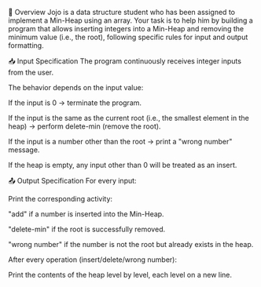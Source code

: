 📌 Overview
Jojo is a data structure student who has been assigned to implement a Min-Heap using an array. Your task is to help him by building a program that allows inserting integers into a Min-Heap and removing the minimum value (i.e., the root), following specific rules for input and output formatting.

📥 Input Specification
The program continuously receives integer inputs from the user.

The behavior depends on the input value:

If the input is 0 → terminate the program.

If the input is the same as the current root (i.e., the smallest element in the heap) → perform delete-min (remove the root).

If the input is a number other than the root → print a "wrong number" message.

If the heap is empty, any input other than 0 will be treated as an insert.

📤 Output Specification
For every input:

Print the corresponding activity:

"add" if a number is inserted into the Min-Heap.

"delete-min" if the root is successfully removed.

"wrong number" if the number is not the root but already exists in the heap.

After every operation (insert/delete/wrong number):

Print the contents of the heap level by level, each level on a new line.

